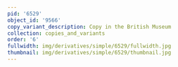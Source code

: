 ```yaml
---
pid: '6529'
object_id: '9566'
copy_variant_description: Copy in the British Museum
collection: copies_and_variants
order: '6'
fullwidth: img/derivatives/simple/6529/fullwidth.jpg
thumbnail: img/derivatives/simple/6529/thumbnail.jpg
---
```

